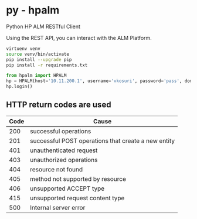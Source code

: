 py - hpalm
==========

Python HP ALM RESTful Client

Using the REST API, you can interact with the ALM Platform.

``` Bash
virtuenv venv
source venv/bin/activate
pip install --upgrade pip
pip install -r requirements.txt
```

``` Python
from hpalm import HPALM
hp = HPALM(host='10.11.200.1', username='vkosuri', password='pass', domain='test', project='test')
hp.login()
```

HTTP return codes are used
--------------------------

|  Code | Cause                                               |
|-------|-----------------------------------------------------|
| 200   | successful operations                               |
| 201   | successful POST operations that create a new entity |
| 401   | unauthenticated request                             |
| 403   | unauthorized operations                             |
| 404   | resource not found                                  |
| 405   | method not supported by resource                    |
| 406   | unsupported ACCEPT type                             |
| 415   | unsupported request content type                    |
| 500   | Internal server error                               |
